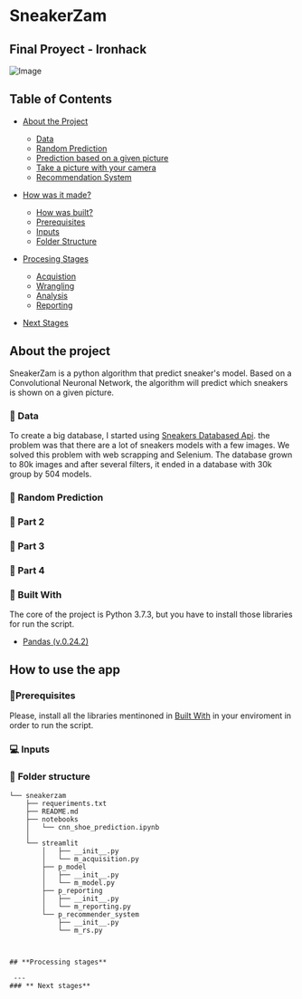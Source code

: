 # SneakerZam
## Final Proyect - Ironhack

![Image](https://images.unsplash.com/photo-1528669697102-a6edb9b6a282?ixlib=rb-1.2.1&auto=format&fit=crop&w=1920&h=500&q=80)  

## Table of Contents  

* [About the Project](#about-the-project) 
  * [Data]()
  * [Random Prediction](#pushpin-challenge-1)  
  * [Prediction based on a given picture](#pushpin-challenge-2)  
  * [Take a picture with your camera ](#pushpin-challenge-3)      
  * [Recommendation System](#pushpin-challenge-3)     

* [How was it made?](#how-to-use-the-pipeline)  
  * [How was built?](#hammer-built-with)  
  * [Prerequisites](#page_with_curl-prerequisites)  
  * [Inputs](#computer-inputs)  
  * [Folder Structure](#file_folder-folder-structure)  
 * [Procesing Stages](#procesing-stages)
      * [Acquistion](#electric_plug-acquisition)  
      * [Wrangling](#wrench-wrangling)  
      * [Analysis](#rocket-analysis)  
      * [Reporting](#mailbox-reporting)  
* [Next Stages](#next-stages) 
  
## About the project  

SneakerZam is a python algorithm that predict sneaker's model. Based on a Convolutional Neuronal Network, the algorithm will predict which sneakers is shown on a given picture.

### :bookmark_tabs: Data
  
To create a big database, I started using [Sneakers Databased Api](https://app.swaggerhub.com/apis-docs/tg4solutions/the-sneaker-database/1.0.0#/sneakers/getSneakers). the problem was that there are a lot of sneakers models with a few images. We solved this problem with web scrapping and Selenium. The database grown to 80k images and after several filters, it ended in a database with 30k group by 504 models. 
  
### :pushpin: Random Prediction
  

  
###  :pushpin: Part 2  
  

  
  
###  :pushpin: Part 3  

###  :pushpin: Part 4  
  



  ###  :hammer: Built With   
The core of the project is Python 3.7.3, but you have to install those libraries for run the script.   

- [Pandas (v.0.24.2)](https://pandas.pydata.org/pandas-docs/stable/reference/index.html)  


  
## **How to use the app**
###  **:page_with_curl:Prerequisites**  
Please, install all the libraries mentinoned in [Built With](#built-with) in your enviroment in order to run the script.  
  
  
### **:computer: Inputs**  
 
  
### :file_folder: **Folder structure**  
```
└── sneakerzam   
    ├── requeriments.txt  
    ├── README.md  
    ├── notebooks  
    │   └── cnn_shoe_prediction.ipynb  
    │   
    └── streamlit
        │   ├── __init__.py  
        │   └── m_acquisition.py  
        ├── p_model 
        │   ├── __init__.py  
        │   └── m_model.py  
        ├── p_reporting  
        │   ├── __init__.py  
        │   └── m_reporting.py  
        └── p_recommender_system  
            ├── __init__.py  
            └── m_rs.py  

  

## **Processing stages**  
  
 ---  
### ** Next stages**  

